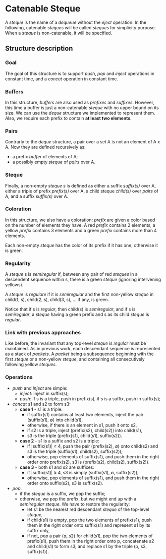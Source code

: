 # Catenable Steque

A *steque* is the name of a *dequeue* without the *eject* operation. In the following, catenable *steques* will be called *steques* for simplicity purpose. When a *steque* is non-catenable, it will be specified.

## Structure description

### Goal

The goal of this structure is to support *push*, *pop* and *inject* operations in constant time, and a *concat* operation in constant time.

### Buffers

In this structure, *buffers* are also used as *prefixes* and *suffixes*. However, this time a buffer is just a non-catenable *steque* with no upper bound on its size. We can use the *deque* structure we implemented to represent them. Also, we require each prefix to contain **at least two elements**.

### Pairs

Contrarly to the *deque* structure, a pair over a set A is not an element of A x A. Now they are defined recursively as:

- a prefix *buffer* of elements of A;
- a possibly empty *steque* of *pairs* over A.

### Steque

Finally, a non-empty *steque s* is defined as either a suffix *suffix(s)* over A, either a triple of prefix *prefix(s)* over A, a child steque *child(s)* over *pairs* of A, and a suffix *suffix(s)* over A.

### Coloration

In this structure, we also have a coloration: *prefix* are given a color based on the number of elements they have. A red *prefix* contains 2 elements, a yellow *prefix* contains 3 elements and a green *prefix* contains more than 4 elements.

Each non-empty *steque* has the color of its prefix if it has one, otherwise it is green.

### Regularity

A *steque* s is *semiregular* if, between any pair of red *steques* in a descendent sequence within s, there is a green *steque* (ignoring intervening yellows).

A *steque* is *regulare* if it is *semiregular* and the first non-yellow *steque* in child(1, s), child(2, s), child(3, s), ... if any, is green.

Notice that if s is *regular*, then child(s) is *semiregular*, and if s is *semiregular*, a *steque* having a green prefix and s as its child *steque* is *regular*.

### Link with previous approaches

Like before, the invariant that any top-level *steque* is *regular* must be maintained. As in previous work, each descendant sequence is represented as a stack of *packets*. A *packet* being a subsequence beginning with the first *steque* or a non-yellow *steque*, and containing all consecutively following yellow *steques*.

### Operations

- *push* and *inject* are simple:
  - *inject*: inject in suffix(s);
  - *push*: if s is a triple, push in prefix(s), if s is a suffix, push in suffix(s);
- *concat* s1 and s2 to form s3:
  - **case 1** - s1 is a triple:
    - if suffix(s1) contains at least two elements, inject the pair (suffix(s1), $\emptyset$) into child(s1),
    - otherwise, if there is an element in s1, push it onto s2,
    - if s2 is a triple, inject (prefix(s2), child(s2)) into child(s1),
    - s3 is the triple (prefix(s1), child(s1), suffix(s2)).
  - **case 2** - s1 is a suffix and s2 is a triple:
    - if |suffix(s1)| ≥ 4, push the pair (prefix(s2), $\emptyset$) onto child(s2) and s3 is the triple (suffix(s1), child(s2), suffix(s2));
    - otherwise, pop elements of suffix(s1), and push them in the right order onto prefix(s2), s3 is (prefix(s2), child(s2), suffix(s2)).
  - **case 3** - both s1 and s2 are suffixes:
    - if |suffix(s1)| ≥ 4, s3 is simply (suffix(s1), $\emptyset$, suffix(s2));
    - otherwise, pop elements of suffix(s1), and push them in the right order onto suffix(s2), s3 is suffix(s2).
- *pop*:
  - if the *steque* is a suffix, we pop the suffix;
  - otherwise, we pop the prefix, but we might end up with a *semiregular* *steque*. We have to restore the regularity:
    - let s1 be the nearest red descendant *steque* of the top-level *steque*,
    - if child(s1) is empty, pop the two elements of prefix(s1), push them in the right order onto suffix(s1) and represent s1 by its suffix only,
    - if not, pop a pair (p, s2) for child(s1), pop the two elements of prefix(s1), push them in the right order onto p, concatenate s2 and child(s1) to form s3, and replace s1 by the triple (p, s3, suffix(s1)).
